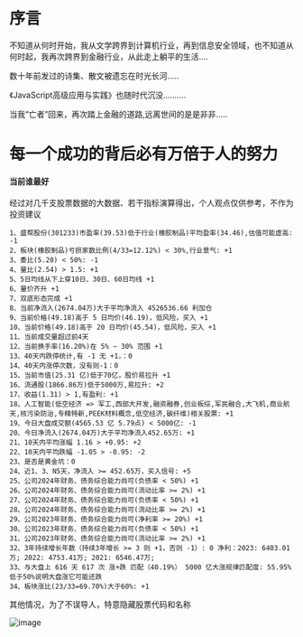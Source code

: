 # 序言
不知道从何时开始，我从文学跨界到计算机行业，再到信息安全领域，也不知道从何时起，我再次跨界到金融行业，从此走上躺平的生活....

数十年前发过的诗集、散文被遗忘在时光长河.....

《JavaScript高级应用与实践》也随时代沉没..........

当我“亡者”回来，再次踏上金融的道路,远离世间的是是非非.....


# 每一个成功的背后必有万倍于人的努力
#### 当前谁最好
经过对几千支股票数据的大数据、若干指标演算得出，个人观点仅供参考，不作为投资建议
```
1、盛帮股份(301233)市盈率(39.53)低于行业(橡胶制品)平均盈率(34.46),估值可能虚高: -1
2、板块(橡胶制品)亏损家数比例(4/33=12.12%) < 30%,行业景气: +1
3、委比(5.20) < 50%: -1
4、量比(2.54) > 1.5: +1
5、5日均线从下上穿10日、30日、60日均线 +1
6、量价齐升 +1
7、双底形态完成 +1
8、当前净流入(2674.04万)大于平均净流入 4526536.66 利加仓
9、当前价格(49.18)高于 5 日均价(46.19)，低风险，买入 +1
10、当前价格(49.18)高于 20 日均价(45.54)，低风险，买入 +1
11、当前成交量超过前4天
12、当前换手率(16.20%)在 5% ~ 30% 范围 +1
13、40天内跌停统计,有 -1 无 +1，：0
14、40天内涨停次数，没有则-1：0
15、当前市值(25.31 亿)低于70亿，股价易拉升 +1
16、流通股(1866.86万)低于5000万,易拉升: +2
17、收益(1.31) > 1,有盈利: +1
18、人工智能(低空经济 => 军工,西部大开发,融资融券,创业板综,军民融合,大飞机,商业航天,核污染防治,专精特新,PEEK材料概念,低空经济,碳纤维)相关股票: +1
19、今日大盘成交额(4565.53 亿 5.79点) < 5000亿: -1
20、今日净流入(2674.04万)大于平均净流入452.65万: +1
21、10天内平均涨幅 1.16 > +0.95: +2
22、10天内平均跌幅 -1.05 > -0.95: -2
23、是否是黄金坑：0
24、近1、3、N5天，净流入 >= 452.65万，买入信号: +5
25、公司2024年财务、债务综合能力尚可(负债率 < 50%) +1
26、公司2024年财务、债务综合能力尚可(流动比率 >= 2%) +1
27、公司2024年财务、债务综合能力尚可(负债率 < 50%) +1
28、公司2024年财务、债务综合能力尚可(流动比率 >= 2%) +1
29、公司2023年财务、债务综合能力尚可(净利率 >= 20%) +1
30、公司2023年财务、债务综合能力尚可(负债率 < 50%) +1
31、公司2023年财务、债务综合能力尚可(流动比率 >= 2%) +1
32、3年持续增长年数（持续3年增长 >= 3 则 +1，否则 -1）: 0 净利：2023: 6403.01万; 2022: 4753.41万; 2021: 6546.47万; 
33、与大盘上 616 天 617 次 涨+跌 匹配（40.19%） 5000 亿大涨规律匹配度: 55.95% 低于50%说明大盘涨它可能还跌
34、板块涨比(23/33=69.70%)大于60%: +1
```
其他情况，为了不误导人，特意隐藏股票代码和名称

![image](https://github.com/user-attachments/assets/2c52a5a2-a73f-4cd3-8bfb-30698acc1e22)
